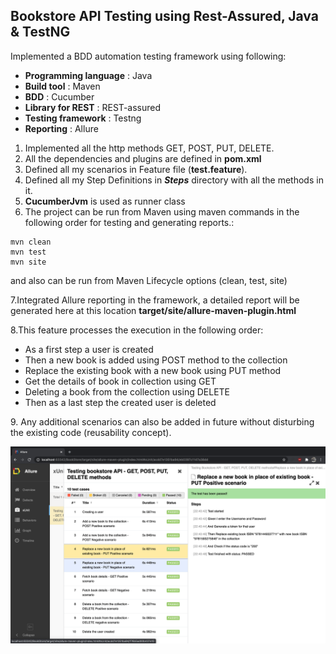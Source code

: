 ## Bookstore API Testing using Rest-Assured, Java & TestNG

Implemented a BDD automation testing framework using following:
 - **Programming language** : Java
 - **Build tool** : Maven
 - **BDD** : Cucumber
 - **Library for REST** : REST-assured 
 - **Testing framework** : Testng
 - **Reporting** : Allure

1. Implemented all the http methods GET, POST, PUT, DELETE.
2. All the dependencies and plugins are defined in **pom.xml**
3. Defined all my scenarios in Feature file (__test.feature__).
4. Defined all my Step Definitions in _**Steps**_ directory with all the methods in it.
5. **CucumberJvm** is used as runner class
6. The project can be run from Maven using maven commands in the following order for testing and generating reports.:
 ```
 mvn clean 
 mvn test 
 mvn site
 ```
and also can be run from Maven Lifecycle options (clean, test, site)

7.Integrated Allure reporting in the framework, a detailed report will be generated here at this location
   **target/site/allure-maven-plugin.html** 

8.This feature processes the execution in the following order:
  <ul>
  <li> As a first step a user is created </li>
  <li>Then a new book is added using POST method to the collection</li>
  <li>Replace the existing book with a new book using PUT method</li>
  <li>Get the details of book in collection using GET</li>
  <li>Deleting  a book from the collection using DELETE</li>
  <li>Then as a last step the created user is deleted</li>
  </ul>
9. Any additional scenarios can also be added in future without disturbing the existing code (reusability concept).

![Allure Report](Allure-Report.png?raw=true "Allure report with all scenarios")
